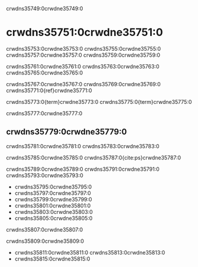 crwdns35749:0crwdne35749:0
# crwdns35751:0crwdne35751:0

crwdns35753:0crwdne35753:0 crwdns35755:0crwdne35755:0 crwdns35757:0crwdne35757:0 crwdns35759:0crwdne35759:0

crwdns35761:0crwdne35761:0 crwdns35763:0crwdne35763:0 crwdns35765:0crwdne35765:0

crwdns35767:0crwdne35767:0 crwdns35769:0crwdne35769:0 crwdns35771:0{ref}crwdne35771:0

crwdns35773:0{term}crwdne35773:0 crwdns35775:0{term}crwdne35775:0

crwdns35777:0crwdne35777:0
## crwdns35779:0crwdne35779:0

crwdns35781:0crwdne35781:0 crwdns35783:0crwdne35783:0

crwdns35785:0crwdne35785:0 crwdns35787:0{cite:ps}crwdne35787:0

crwdns35789:0crwdne35789:0 crwdns35791:0crwdne35791:0 crwdns35793:0crwdne35793:0

- crwdns35795:0crwdne35795:0
- crwdns35797:0crwdne35797:0
- crwdns35799:0crwdne35799:0
- crwdns35801:0crwdne35801:0
- crwdns35803:0crwdne35803:0
- crwdns35805:0crwdne35805:0

crwdns35807:0crwdne35807:0

crwdns35809:0crwdne35809:0
- crwdns35811:0crwdne35811:0 crwdns35813:0crwdne35813:0
- crwdns35815:0crwdne35815:0 
